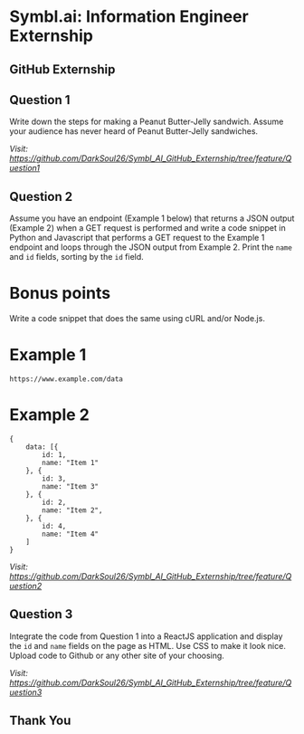 # Symbl.ai: Information Engineer Externship

## GitHub Externship

## Question 1

Write down the steps for making a Peanut Butter-Jelly sandwich. Assume your audience has never heard of Peanut Butter-Jelly sandwiches.

_Visit: https://github.com/DarkSoul26/Symbl_AI_GitHub_Externship/tree/feature/Question1_

## Question 2

Assume you have an endpoint (Example 1 below) that returns a JSON output (Example 2) when a GET request is performed and write a code snippet in Python and Javascript that performs a GET request to the Example 1 endpoint and loops through the JSON output from Example 2. Print the `name` and `id` fields, sorting by the `id` field.

# Bonus points

Write a code snippet that does the same using cURL and/or Node.js.

# Example 1

`https://www.example.com/data`

# Example 2

```
{
    data: [{
        id: 1,
        name: "Item 1"
    }, {
        id: 3,
        name: "Item 3"
    }, {
        id: 2,
        name: "Item 2",
    }, {
        id: 4,
        name: "Item 4"
    ]
}
```

_Visit: https://github.com/DarkSoul26/Symbl_AI_GitHub_Externship/tree/feature/Question2_

## Question 3

Integrate the code from Question 1 into a ReactJS application and display the `id` and `name` fields on the page as HTML. Use CSS to make it look nice. Upload code to Github or any other site of your choosing.

_Visit: https://github.com/DarkSoul26/Symbl_AI_GitHub_Externship/tree/feature/Question3_

## Thank You
